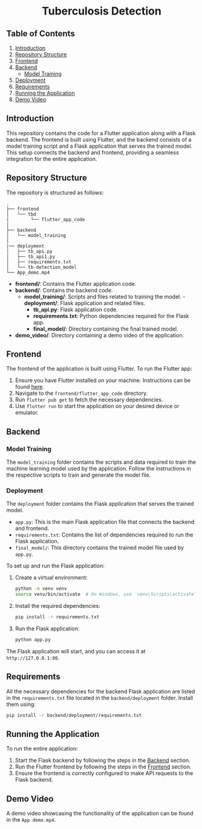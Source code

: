 <center><h1>Tuberculosis Detection</h1></center>


## Table of Contents

1. [Introduction](#introduction)
2. [Repository Structure](#repository-structure)
3. [Frontend](#frontend)
4. [Backend](#backend)
    - [Model Training](#model-training)
5. [Deployment](#deployment)
6. [Requirements](#requirements)
7. [Running the Application](#running-the-application)
8. [Demo Video](#demo-video)

## Introduction

This repository contains the code for a Flutter application along with a Flask backend. The frontend is built using Flutter, and the backend consists of a model training script and a Flask application that serves the trained model. This setup connects the backend and frontend, providing a seamless integration for the entire application.

## Repository Structure

The repository is structured as follows:

```
.
├── frontend
│   └── tbd
|        └── flutter_app_code
|
├── backend
│   └── model_training
|
|── deployment
│   ├── tb_api.py
|   ├── tb_api1.py
│   ├── requirements.txt
│   └── tb-detection_model
└── App_demo.mp4
```

- **frontend/**: Contains the Flutter application code.
- **backend/**: Contains the backend code.
  - **model_training/**: Scripts and files related to training the model.
-**deployment/**: Flask application and related files.
    - **tb_api.py**: Flask application code.
    - **requirements.txt**: Python dependencies required for the Flask app.
    - **final_model/**: Directory containing the final trained model.
- **demo_video/**: Directory containing a demo video of the application.

## Frontend

The frontend of the application is built using Flutter. To run the Flutter app:

1. Ensure you have Flutter installed on your machine. Instructions can be found [here](https://flutter.dev/docs/get-started/install).
2. Navigate to the `frontend/flutter_app_code` directory.
3. Run `flutter pub get` to fetch the necessary dependencies.
4. Use `flutter run` to start the application on your desired device or emulator.

## Backend

### Model Training

The `model_training` folder contains the scripts and data required to train the machine learning model used by the application. Follow the instructions in the respective scripts to train and generate the model file.

### Deployment

The `deployment` folder contains the Flask application that serves the trained model.

- `app.py`: This is the main Flask application file that connects the backend and frontend.
- `requirements.txt`: Contains the list of dependencies required to run the Flask application.
- `final_model/`: This directory contains the trained model file used by `app.py`.

To set up and run the Flask application:

1. Create a virtual environment:

    ```bash
    python -m venv venv
    source venv/bin/activate  # On Windows, use `venv\Scripts\activate`
    ```

2. Install the required dependencies:

    ```bash
    pip install -r requirements.txt
    ```

3. Run the Flask application:

    ```bash
    python app.py
    ```

The Flask application will start, and you can access it at `http://127.0.0.1:80`.

## Requirements

All the necessary dependencies for the backend Flask application are listed in the `requirements.txt` file located in the `backend/deployment` folder. Install them using:

```bash
pip install -r backend/deployment/requirements.txt
```

## Running the Application

To run the entire application:

1. Start the Flask backend by following the steps in the [Backend](#backend) section.
2. Run the Flutter frontend by following the steps in the [Frontend](#frontend) section.
3. Ensure the frontend is correctly configured to make API requests to the Flask backend.

## Demo Video

A demo video showcasing the functionality of the application can be found in the `App demo.mp4`.
